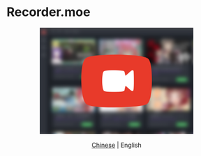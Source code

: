 # Recorder.moe

<p align="center">
  <img src="https://github.com/Recorder-moe/.github/raw/master/page.png" width="70%"/>
</p>

<p align="center">
  <a href="https://github.com/Recorder-moe/.github/blob/master/profile/README.md">Chinese</a> |
  <span>English</span>
</p>
